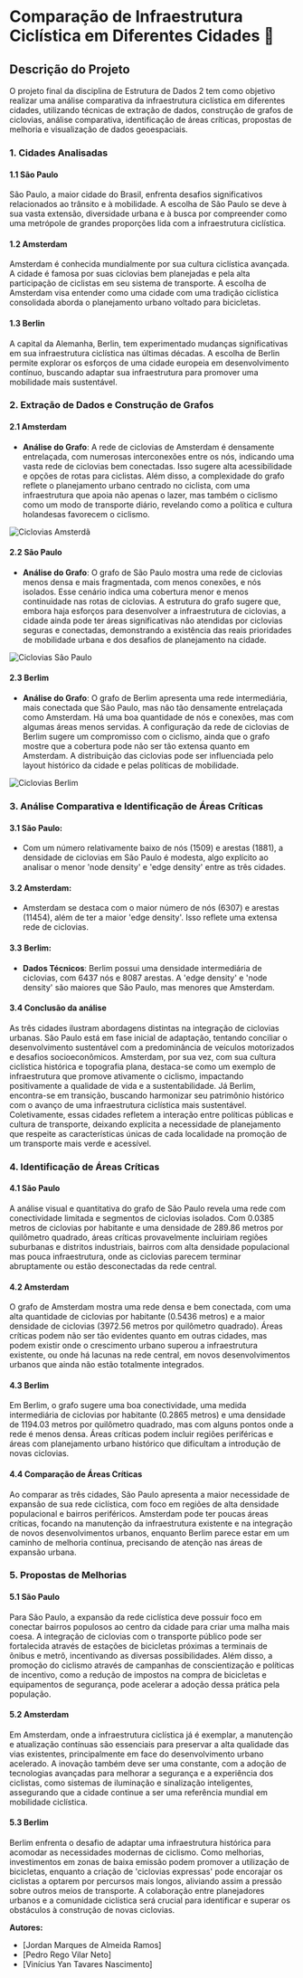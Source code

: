 # Comparação de Infraestrutura Ciclística em Diferentes Cidades 🚴

## Descrição do Projeto

O projeto final da disciplina de Estrutura de Dados 2 tem como objetivo realizar uma análise comparativa da
infraestrutura ciclística em diferentes cidades, utilizando técnicas de extração de dados, construção de grafos de
ciclovias,
análise comparativa, identificação de áreas críticas, propostas de melhoria e visualização de dados geoespaciais.

### 1. Cidades Analisadas

#### 1.1 São Paulo

São Paulo, a maior cidade do Brasil, enfrenta desafios significativos relacionados ao trânsito e à mobilidade.
A escolha de São Paulo se deve à sua vasta extensão, diversidade urbana e à busca por compreender como uma metrópole
de grandes proporções lida com a infraestrutura ciclística.

#### 1.2 Amsterdam

Amsterdam é conhecida mundialmente por sua cultura ciclística avançada. A cidade é famosa por suas ciclovias bem
planejadas e pela alta participação de ciclistas em seu sistema de transporte. A escolha de Amsterdam visa entender
como uma cidade com uma tradição ciclística consolidada aborda o planejamento urbano voltado para bicicletas.

#### 1.3 Berlin

A capital da Alemanha, Berlin, tem experimentado mudanças significativas em sua infraestrutura ciclística nas
últimas décadas. A escolha de Berlin permite explorar os esforços de uma cidade europeia em desenvolvimento contínuo,
buscando adaptar sua infraestrutura para promover uma mobilidade mais sustentável.

### 2. Extração de Dados e Construção de Grafos

#### 2.1 Amsterdam

- **Análise do Grafo**: A rede de ciclovias de Amsterdam é densamente entrelaçada, com numerosas interconexões entre os
  nós, indicando uma vasta rede de ciclovias bem conectadas. Isso sugere alta acessibilidade e opções de rotas para
  ciclistas. Além disso, a complexidade do grafo reflete o planejamento urbano centrado no ciclista, com uma
  infraestrutura que apoia não apenas o lazer, mas também o ciclismo como um modo de transporte diário, revelando como a
  política e cultura holandesas favorecem o ciclismo.

![Ciclovias Amsterdã](https://github.com/yantvrs/Data_structure_2/blob/main/ProjetoFinal/images/ciclovias_Amsterdam.png)

#### 2.2 São Paulo

- **Análise do Grafo**: O grafo de São Paulo mostra uma rede de ciclovias menos densa e mais fragmentada, com menos
  conexões, e nós isolados. Esse cenário indica uma cobertura menor e menos continuidade nas rotas de ciclovias.
  A estrutura do grafo sugere que, embora haja esforços para desenvolver a infraestrutura de ciclovias, a cidade ainda
  pode ter áreas significativas não atendidas por ciclovias seguras e conectadas, demonstrando a existência das reais
  prioridades de mobilidade urbana e dos desafios de planejamento na cidade.

![Ciclovias São Paulo](https://github.com/yantvrs/Data_structure_2/blob/main/ProjetoFinal/images/ciclovias_Sao_Paulo.png)

#### 2.3 Berlim

- **Análise do Grafo**: O grafo de Berlim apresenta uma rede intermediária, mais conectada que São Paulo, mas não tão
  densamente entrelaçada como Amsterdam. Há uma boa quantidade de nós e conexões, mas com algumas áreas menos servidas.
  A configuração da rede de ciclovias de Berlim sugere um compromisso com o ciclismo, ainda que o grafo
  mostre que a cobertura pode não ser tão extensa quanto em Amsterdam. A distribuição das ciclovias pode ser
  influenciada pelo layout histórico da cidade e pelas políticas de mobilidade.

![Ciclovias Berlim](https://github.com/yantvrs/Data_structure_2/blob/main/ProjetoFinal/images/ciclovias_Berlin.png)

### 3. Análise Comparativa e Identificação de Áreas Críticas

#### 3.1 São Paulo:

- Com um número relativamente baixo de nós (1509) e arestas (1881), a densidade de ciclovias em São
  Paulo é modesta, algo explícito ao analisar o menor 'node density' e 'edge density' entre as três cidades.

#### 3.2 Amsterdam:

- Amsterdam se destaca com o maior número de nós (6307) e arestas (11454), além de ter a maior 'edge
  density'. Isso reflete uma extensa rede de ciclovias.

#### 3.3 Berlim:

- **Dados Técnicos**: Berlim possui uma densidade intermediária de ciclovias, com 6437 nós e 8087 arestas. A 'edge
  density' e 'node density' são maiores que São Paulo, mas menores que Amsterdam.

#### 3.4 Conclusão da análise

As três cidades ilustram abordagens distintas na integração de ciclovias urbanas. São Paulo está em fase inicial de
adaptação, tentando conciliar o desenvolvimento sustentável com a predominância de veículos motorizados e desafios
socioeconômicos. Amsterdam, por sua vez, com sua cultura ciclística histórica e topografia plana, destaca-se como um
exemplo de infraestrutura que promove ativamente o ciclismo, impactando positivamente a qualidade de vida e a
sustentabilidade. Já Berlim, encontra-se em transição, buscando harmonizar seu patrimônio histórico com o avanço de
uma infraestrutura ciclística mais sustentável. Coletivamente, essas cidades refletem a interação entre políticas
públicas e cultura de transporte, deixando explícita a necessidade de planejamento que respeite as características
únicas de cada localidade na promoção de um transporte mais verde e acessível.

### 4. Identificação de Áreas Críticas

#### 4.1 São Paulo

A análise visual e quantitativa do grafo de São Paulo revela uma rede com conectividade limitada e segmentos de
ciclovias isolados. Com 0.0385 metros de ciclovias por habitante e uma densidade de 289.86 metros por quilômetro
quadrado, áreas críticas provavelmente incluiriam regiões suburbanas e distritos industriais, bairros com alta densidade
populacional mas pouca infraestrutura, onde as ciclovias parecem terminar abruptamente ou estão desconectadas da rede
central.

#### 4.2 Amsterdam

O grafo de Amsterdam mostra uma rede densa e bem conectada, com uma alta quantidade de ciclovias por habitante (0.5436
metros) e a maior densidade de ciclovias (3972.56 metros por quilômetro quadrado). Áreas críticas podem não ser tão
evidentes quanto em outras cidades, mas podem existir onde o crescimento urbano superou a infraestrutura existente,
ou onde há lacunas na rede central, em novos desenvolvimentos urbanos que ainda não estão totalmente integrados.

#### 4.3 Berlim

Em Berlim, o grafo sugere uma boa conectividade, uma medida intermediária de ciclovias por habitante (0.2865 metros) e
uma densidade de 1194.03 metros por quilômetro quadrado, mas com alguns pontos onde a rede é menos densa.
Áreas críticas podem incluir regiões periféricas e áreas com planejamento urbano histórico que dificultam a introdução
de novas ciclovias.

#### 4.4 Comparação de Áreas Críticas

Ao comparar as três cidades, São Paulo apresenta a maior necessidade de expansão de sua rede ciclística, com foco em
regiões de alta densidade populacional e bairros periféricos. Amsterdam pode ter poucas áreas críticas, focando na
manutenção da infraestrutura existente e na integração de novos desenvolvimentos urbanos, enquanto Berlim parece estar
em um caminho de melhoria contínua, precisando de atenção nas áreas de expansão urbana.

### 5. Propostas de Melhorias

#### 5.1 São Paulo

Para São Paulo, a expansão da rede ciclística deve possuir foco em conectar bairros populosos ao centro da cidade para
criar uma malha mais coesa. A integração de ciclovias com o transporte público pode ser fortalecida através de estações
de bicicletas próximas a terminais de ônibus e metrô, incentivando as diversas possibilidades. Além disso, a promoção do
ciclismo através de campanhas de conscientização e políticas de incentivo, como a redução de impostos na compra de
bicicletas e equipamentos de segurança, pode acelerar a adoção dessa prática pela população.

#### 5.2 Amsterdam

Em Amsterdam, onde a infraestrutura ciclística já é exemplar, a manutenção e atualização contínuas são essenciais para
preservar a alta qualidade das vias existentes, principalmente em face do desenvolvimento urbano acelerado. A inovação
também deve ser uma constante, com a adoção de tecnologias avançadas para melhorar a segurança e a experiência dos
ciclistas, como sistemas de iluminação e sinalização inteligentes, assegurando que a cidade continue a ser uma
referência mundial em mobilidade ciclística.

#### 5.3 Berlim

Berlim enfrenta o desafio de adaptar uma infraestrutura histórica para acomodar as necessidades modernas de ciclismo.
Como melhorias, investimentos em zonas de baixa emissão podem promover a utilização de bicicletas, enquanto a criação
de 'ciclovias expressas' pode encorajar os ciclistas a optarem por percursos mais longos, aliviando assim a pressão
sobre outros meios de transporte. A colaboração entre planejadores urbanos e a comunidade ciclística será crucial para
identificar e superar os obstáculos à construção de novas ciclovias.

**Autores:**

- [Jordan Marques de Almeida Ramos]
- [Pedro Rego Vilar Neto]
- [Vinícius Yan Tavares Nascimento]

